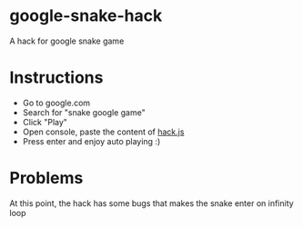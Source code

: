 # google-snake-hack
A hack for google snake game

# Instructions

- Go to google.com
- Search for "snake google game"
- Click "Play"
- Open console, paste the content of [hack.js](hack.js)
- Press enter and enjoy auto playing :)

# Problems

At this point, the hack has some bugs that makes the snake enter on infinity loop
